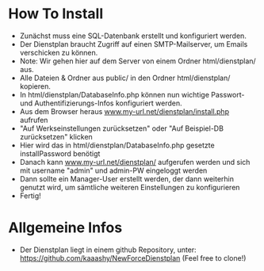 # How To Install
* Zunächst muss eine SQL-Datenbank erstellt und konfiguriert werden. 
* Der Dienstplan braucht Zugriff auf einen SMTP-Mailserver, um Emails verschicken zu können.
* Note: Wir gehen hier auf dem Server von einem Ordner html/dienstplan/ aus.
* Alle Dateien & Ordner aus public/ in den Ordner html/dienstplan/ kopieren.
* In html/dienstplan/DatabaseInfo.php können nun wichtige Passwort- und Authentifizierungs-Infos konfiguriert werden.
* Aus dem Browser heraus www.my-url.net/dienstplan/install.php aufrufen
* "Auf Werkseinstellungen zurücksetzen" oder "Auf Beispiel-DB zurücksetzen" klicken
* Hier wird das in html/dienstplan/DatabaseInfo.php gesetzte installPassword benötigt
* Danach kann www.my-url.net/dienstplan/ aufgerufen werden und sich mit username "admin" und admin-PW eingeloggt werden
* Dann sollte ein Manager-User erstellt werden, der dann weiterhin genutzt wird, um sämtliche weiteren Einstellungen zu konfigurieren
* Fertig!


# Allgemeine Infos
* Der Dienstplan liegt in einem github Repository, unter: https://github.com/kaaashy/NewForceDienstplan (Feel free to clone!)
